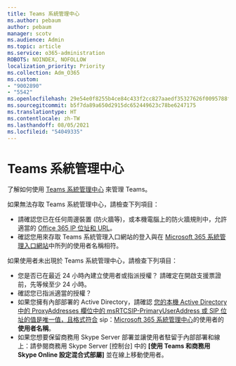 ```yaml
---
title: Teams 系統管理中心
ms.author: pebaum
author: pebaum
manager: scotv
ms.audience: Admin
ms.topic: article
ms.service: o365-administration
ROBOTS: NOINDEX, NOFOLLOW
localization_priority: Priority
ms.collection: Adm_O365
ms.custom:
- "9002890"
- "5542"
ms.openlocfilehash: 29e54e0f8255b4ce84c433f2cc827aaedf35327626f0095788faef802763bc53
ms.sourcegitcommit: b5f7da89a650d2915dc652449623c78be6247175
ms.translationtype: HT
ms.contentlocale: zh-TW
ms.lasthandoff: 08/05/2021
ms.locfileid: "54049335"
---
```

# <a name="teams-admin-center"></a>Teams 系統管理中心

了解如何使用 [Teams 系統管理中心](https://docs.microsoft.com/microsoftteams/manage-teams-skypeforbusiness-admin-center) 來管理 Teams。

如果無法存取 Teams 系統管理中心，請檢查下列項目：

- 請確認您已在任何周邊裝置 (防火牆等)，或本機電腦上的防火牆規則中，允許適當的 [Office 365 IP 位址和 URL](https://docs.microsoft.com/Office365/Enterprise/office-365-ip-web-service)。
- 確認您用來存取 Teams 系統管理入口網站的登入與在 [Microsoft 365 系統管理入口網站](https://admin.microsoft.com/Adminportal/Home?source=applauncher#/users)中所列的使用者名稱相符。

如果使用者未出現於 Teams 系統管理中心，請檢查下列項目：

- 您是否已在最近 24 小時內建立使用者或指派授權？ 請確定在開啟支援票證前，先等候至少 24 小時。
- 確認您已指派適當的授權？
- 如果您擁有內部部署的 Active Directory，請確認 [您的本機 Active Directory 中的 ProxyAddresses 欄位中的 msRTCSIP-PrimaryUserAddress 或 SIP 位址的值是唯一值，且格式符合](https://docs.microsoft.com/skypeforbusiness/troubleshoot/online-configuration/msrtcsip-primaryuseraddress-proxyaddaddress) sip：[Microsoft 365 系統管理中心](https://admin.microsoft.com/Adminportal/Home?source=applauncher#/users)的使用者的 **使用者名稱**。
- 如果您想要保留商務用 Skype Server 部署並讓使用者駐留于內部部署和線上：請參閱商務用 Skype Server [控制台] 中的 **[使用 Teams 和商務用 Skype Online 設定混合式部屬]** 並在線上移動使用者。
